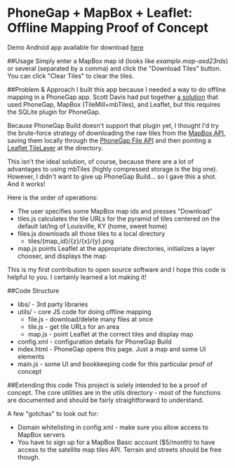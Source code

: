 PhoneGap + MapBox + Leaflet: Offline Mapping Proof of Concept
===============
Demo Android app available for download [here](https://build.phonegap.com/apps/311874/share)

##Usage
Simply enter a MapBox map id (looks like *example.map-asd23rds*) or several
(separated by a comma) and click the "Download Tiles" button.  You can click
"Clear Tiles" to clear the tiles.

##Problem & Approach
I built this app because I needed a way to do offline mapping in a PhoneGap app.
Scott Davis had put together [a solution](http://geospatialscott.blogspot.com/2012/04/phonegap-leaflet-tilemill-offline.html)
that used PhoneGap, MapBox (TileMill+mbTiles), and Leaflet, but this requires the
SQLite plugin for PhoneGap.  

Because PhoneGap Build doesn't support that plugin yet, I thought I'd
try the brute-force strategy of downloading the raw tiles from the
[MapBox API](http://mapbox.com/developers/api/), saving them locally
through the [PhoneGap File API](http://docs.phonegap.com/en/2.3.0/cordova_file_file.md.html#File)
and then pointing a [Leaflet TileLayer](http://leafletjs.com/reference.html#tilelayer)
at the directory.

This isn't the ideal solution, of course, because there are a lot of advantages
to using mbTiles (highly compressed storage is the big one).  However, I
didn't want to give up PhoneGap Build... so I gave this a shot.  And it works!

Here is the order of operations:

 * The user specifies some MapBox map ids and presses "Download"
 * tiles.js calculates the tile URLs for the pyramid of tiles
 centered on the default lat/lng of Louisville, KY (home, sweet home)
 * files.js downloads all those tiles to a local directory
    * tiles/{map_id}/{z}/{x}/{y}.png
 * map.js points Leaflet at the appropriate directories, initializes a layer
    chooser, and displays the map
    
This is my first contribution to open source software and I hope this code is
helpful to you.  I certainly learned a lot making it!

##Code Structure
 * libs/ - 3rd party libraries
 * utils/ - core JS code for doing offline mapping
    * file.js - download/delete many files at once
    * tile.js - get tile URLs for an area
    * map.js - point Leaflet at the correct tiles and display map
 * config.xml - configuration details for PhoneGap Build
 * index.html - PhoneGap opens this page.  Just a map and some UI elements
 * main.js - some UI and bookkeeping code for this particular proof of concept
 

##Extending this code
This project is solely intended to be a proof of concept.  The core utilities
are in the utils directory - most of the functions are documented and should
be fairly straightforward to understand.

A few "gotchas" to look out for:

 * Domain whitelisting in config.xml - make sure you allow access to MapBox servers
 * You have to sign up for a MapBox Basic account ($5/month) to have access to the
   satellite map tiles API.  Terrain and streets should be free though.
